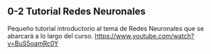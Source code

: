 ## 0-2 Tutorial Redes Neuronales
Pequeño tutorial introductorio al tema de Redes Neuronales que se abarcará a lo largo del curso.
https://www.youtube.com/watch?v=BuS5oamRc0Y
